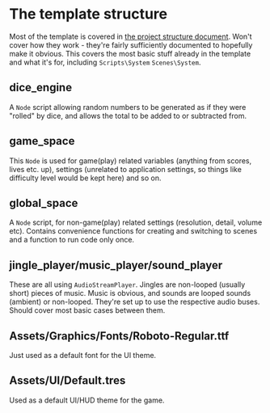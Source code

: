 # The template structure

Most of the template is covered in [the project structure document](Structure.txt). Won't cover how they work - they're fairly sufficiently documented to hopefully make it obvious. This covers the most basic stuff already in the template and what it's for, including `Scripts\System` `Scenes\System`.

## dice_engine

A `Node` script allowing random numbers to be generated as if they were "rolled" by dice, and allows the total to be added to or subtracted from.

## game_space

This `Node` is used for game(play) related variables (anything from scores, lives etc. up), settings (unrelated to application settings, so things like difficulty level would be kept here) and so on.

## global_space

A `Node` script, for non-game(play) related settings (resolution, detail, volume etc). Contains convenience functions for creating and switching to scenes and a function to run code only once.

## jingle_player/music_player/sound_player

These are all using `AudioStreamPlayer`. Jingles are non-looped (usually short) pieces of music. Music is obvious, and sounds are looped sounds (ambient) or non-looped. They're set up to use the respective audio buses. Should cover most basic cases between them.

## Assets/Graphics/Fonts/Roboto-Regular.ttf

Just used as a default font for the UI theme.

## Assets/UI/Default.tres

Used as a default UI/HUD theme for the game.
